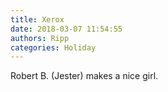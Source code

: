 ```yaml
---
title: Xerox
date: 2018-03-07 11:54:55
authors: Ripp
categories: Holiday
---
```


 Robert B. (Jester) makes a nice girl.